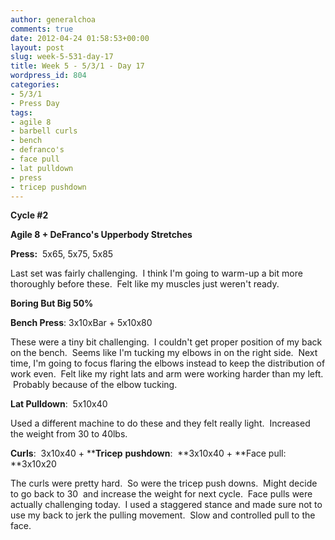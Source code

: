 ```yaml
---
author: generalchoa
comments: true
date: 2012-04-24 01:58:53+00:00
layout: post
slug: week-5-531-day-17
title: Week 5 - 5/3/1 - Day 17
wordpress_id: 804
categories:
- 5/3/1
- Press Day
tags:
- agile 8
- barbell curls
- bench
- defranco's
- face pull
- lat pulldown
- press
- tricep pushdown
---
```


**Cycle #2**

**Agile 8 + DeFranco's Upperbody Stretches**

**Press:**  5x65, 5x75, 5x85

Last set was fairly challenging.  I think I'm going to warm-up a bit more thoroughly before these.  Felt like my muscles just weren't ready.

**Boring But Big 50%**

**Bench Press**: 3x10xBar + 5x10x80

These were a tiny bit challenging.  I couldn't get proper position of my back on the bench.  Seems like I'm tucking my elbows in on the right side.  Next time, I'm going to focus flaring the elbows instead to keep the distribution of work even.  Felt like my right lats and arm were working harder than my left.  Probably because of the elbow tucking.

**Lat Pulldown**:  5x10x40

Used a different machine to do these and they felt really light.  Increased the weight from 30 to 40lbs.

**Curls**:  3x10x40 + ****Tricep** **pushdown**:  **3x10x40 + **Face pull: **3x10x20

The curls were pretty hard.  So were the tricep push downs.  Might decide to go back to 30  and increase the weight for next cycle.  Face pulls were actually challenging today.  I used a staggered stance and made sure not to use my back to jerk the pulling movement.  Slow and controlled pull to the face.
